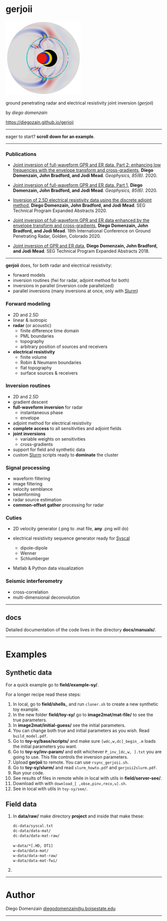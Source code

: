 # gerjoii

[![](docs/manuals/about/diegozain-gerjoii-mini.jpg)](./)

ground penetrating radar and electrical resistivity joint inversion (_gerjoii_)

by _diego domenzain_

https://diegozain.github.io/gerjoii

***

eager to start? __scroll down for an example__.

***

### Publications

* [Joint inversion of full-waveform GPR and ER data. Part 2: enhancing low frequencies with the envelope transform and cross-gradients](https://library.seg.org/doi/10.1190/geo2019-0755.1), __Diego Domenzain, John Bradford, and Jodi Mead__. _Geophysics, 85(6)_. 2020.

* [Joint inversion of full-waveform GPR and ER data. Part 1](https://library.seg.org/doi/10.1190/geo2019-0754.1), __Diego Domenzain, John Bradford, and Jodi Mead__. _Geophysics, 85(6)_. 2020.

* [Inversion of 2.5D electrical resistivity data using the discrete adjoint method](https://library.seg.org/doi/10.1190/segam2020-3417486.1), __Diego Domenzain, John Bradford, and Jodi Mead__. SEG Technical Program Expanded Abstracts 2020.

* [Joint inversion of full-waveform GPR and ER data enhanced by the envelope transform and cross-gradients](https://library.seg.org/doi/10.1190/gpr2020-087.1), __Diego Domenzain, John Bradford, and Jodi Mead__. 18th International Conference on Ground Penetrating Radar, Golden, Colorado 2020.

* [Joint inversion of GPR and ER data](https://library.seg.org/doi/10.1190/segam2018-2997794.1), __Diego Domenzain, John Bradford, and Jodi Mead__. SEG Technical Program Expanded Abstracts 2018.

***

__gerjoii__ does, for both radar and electrical resistivity: 

* forward models
* inversion routines (fwi for radar, adjoint method for both)
* inversions in parallel (inversion code parallelized)
* parallel inversions (many inversions at once, only with [Slurm](https://slurm.schedmd.com/))

### Forward modeling

* 2D and 2.5D
* linear & isotropic
* __radar__ (or acoustic)
	* finite difference time domain
	* PML boundaries
	* topography
	* arbitrary position of sources and receivers
* __electrical resistivity__
	* finite volume
	* Robin & Neumann boundaries
	* flat topography
	* surface sources & receivers

### Inversion routines

* 2D and 2.5D
* gradient descent
* __full-waveform inversion__ for radar
	* instantaneous phase
	* envelope
* adjoint method for electrical resistivity
* __complete access__ to all sensitivities and adjoint fields
* __joint inversions__
	* variable weights on sensitivities
	* cross-gradients
* support for field and synthetic data
* custom [Slurm](https://slurm.schedmd.com/) scripts ready to __dominate__ the cluster

### Signal processing

* waveform filtering
* image filtering
* velocity semblance
* beamforming
* radar source estimation
* __common-offset gather__ processing for radar

### Cuties

* 2D velocity generator (.png to .mat file, __any__ .png will do)
* electrical resistivity sequence generator ready for [Syscal](http://www.iris-instruments.com/syscal-pro.html)
	* dipole-dipole
	* Wenner
	* Schlumberger
	

* Matlab & Python data visualization

### Seismic interferometry

* cross-correlation
* multi-dimensional deconvolution

***

## docs

Detailed documentation of the code lives in the directory __docs/manuals/__.

***

# Examples

## Synthetic data

For a quick example go to __field/example-sy/__.

For a longer recipe read these steps:

1. In local, go to __field/shells___ and run `cloner.sh` to create a new synthetic toy example.
2. In the new folder __field/toy-sy/__ go to __image2mat/mat-file/__ to see the true parameters.
3. In __image2mat/initial-guess/__ see the initial parameters.
4. You can change both true and initial parameters as you wish. Read `build_model.pdf`.
5. Go to __toy-sy/base/scripts/__ and make sure `[wdc,w,dc]_begin_.m` loads the initial parameters you want.
6. Go to __toy-sy/inv-param/__ and edit whichever `P_inv_[dc,w, ].txt` you are going to use. This file controls the inversion parameters.
7. Upload __gerjoii__ to remote. You can use `rsync_gerjoii.sh`.
8. Go to __toy-sy/slurm/__ and read `slurm_howto.pdf` and `gerjoii2slurm.pdf`.
9. Run your code.
10. See results of files in remote while in local with utils in __field/server-see/__.
11. Download with with `download_[ ,obse,pinv,reco,u].sh`.
12. See in local with utils in `toy-sy/see/`.

## Field data

1. In __data/raw/__ make directory __project__ and inside that make these:
	```
	dc-data/syscal.txt
	dc-data/data-mat/
	dc-data/data-mat-raw/
	
	w-data/*[.HD, DT1]
	w-data/data-mat/
	w-data/data-mat-raw/
	w-data/data-mat-fwi/
	```

2. 
***

# Author

Diego Domenzain diegodomenzain@u.boisestate.edu

***